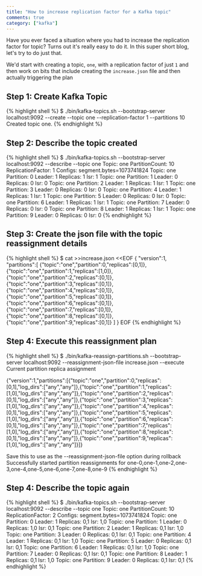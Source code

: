 ```yaml
---  
title: "How to increase replication factor for a Kafka topic"
comments: true
category: ["kafka"]
---  
```


Have you ever faced a situation where you had to increase the replication factor for topic? Turns out it's really easy to do it.
In this super short blog, let's try to do just that.  

We'd start with creating a topic, `one`, with  a replication factor of just `1` and then work on bits that include creating the `increase.json` file and then actually triggering the plan

## Step 1: Create Kafka Topic
{% highlight shell %}
$ ./bin/kafka-topics.sh --bootstrap-server localhost:9092 --create --topic one --replication-factor 1 --partitions 10
Created topic one.
{% endhighlight %}  

## Step 2: Describe the topic created
{% highlight shell %}
$ ./bin/kafka-topics.sh --bootstrap-server localhost:9092 --describe --topic one
Topic: one	PartitionCount: 10	ReplicationFactor: 1	Configs: segment.bytes=1073741824
	Topic: one	Partition: 0	Leader: 1	Replicas: 1	Isr: 1
	Topic: one	Partition: 1	Leader: 0	Replicas: 0	Isr: 0
	Topic: one	Partition: 2	Leader: 1	Replicas: 1	Isr: 1
	Topic: one	Partition: 3	Leader: 0	Replicas: 0	Isr: 0
	Topic: one	Partition: 4	Leader: 1	Replicas: 1	Isr: 1
	Topic: one	Partition: 5	Leader: 0	Replicas: 0	Isr: 0
	Topic: one	Partition: 6	Leader: 1	Replicas: 1	Isr: 1
	Topic: one	Partition: 7	Leader: 0	Replicas: 0	Isr: 0
	Topic: one	Partition: 8	Leader: 1	Replicas: 1	Isr: 1
	Topic: one	Partition: 9	Leader: 0	Replicas: 0	Isr: 0
{% endhighlight %}  

## Step 3: Create the json file with the topic reassignment details
{% highlight shell %}
$ cat >>increase.json <<EOF
{
 "version":1,
 "partitions":[
      {"topic":"one","partition":0,"replicas":[0,1]},
      {"topic":"one","partition":1,"replicas":[1,0]},
      {"topic":"one","partition":2,"replicas":[0,1]},
      {"topic":"one","partition":3,"replicas":[0,1]},
      {"topic":"one","partition":4,"replicas":[0,1]},
      {"topic":"one","partition":5,"replicas":[0,1]},
      {"topic":"one","partition":6,"replicas":[0,1]},
      {"topic":"one","partition":7,"replicas":[0,1]},
      {"topic":"one","partition":8,"replicas":[0,1]},
      {"topic":"one","partition":9,"replicas":[0,1]}
 ]
}
EOF
{% endhighlight %}  

## Step 4: Execute this reassignment plan
{% highlight shell %}
$ ./bin/kafka-reassign-partitions.sh --bootstrap-server localhost:9092 --reassignment-json-file increase.json --execute
Current partition replica assignment

{"version":1,"partitions":[{"topic":"one","partition":0,"replicas":[0,1],"log_dirs":["any","any"]},{"topic":"one","partition":1,"replicas":[1,0],"log_dirs":["any","any"]},{"topic":"one","partition":2,"replicas":[0,1],"log_dirs":["any","any"]},{"topic":"one","partition":3,"replicas":[1,0],"log_dirs":["any","any"]},{"topic":"one","partition":4,"replicas":[0,1],"log_dirs":["any","any"]},{"topic":"one","partition":5,"replicas":[1,0],"log_dirs":["any","any"]},{"topic":"one","partition":6,"replicas":[0,1],"log_dirs":["any","any"]},{"topic":"one","partition":7,"replicas":[1,0],"log_dirs":["any","any"]},{"topic":"one","partition":8,"replicas":[0,1],"log_dirs":["any","any"]},{"topic":"one","partition":9,"replicas":[1,0],"log_dirs":["any","any"]}]}

Save this to use as the --reassignment-json-file option during rollback
Successfully started partition reassignments for one-0,one-1,one-2,one-3,one-4,one-5,one-6,one-7,one-8,one-9
{% endhighlight %}  

## Step 4: Describe the topic again
{% highlight shell %}
$ ./bin/kafka-topics.sh --bootstrap-server localhost:9092 --describe --topic one
Topic: one	PartitionCount: 10	ReplicationFactor: 2	Configs: segment.bytes=1073741824
	Topic: one	Partition: 0	Leader: 1	Replicas: 0,1	Isr: 1,0
	Topic: one	Partition: 1	Leader: 0	Replicas: 1,0	Isr: 0,1
	Topic: one	Partition: 2	Leader: 1	Replicas: 0,1	Isr: 1,0
	Topic: one	Partition: 3	Leader: 0	Replicas: 0,1	Isr: 0,1
	Topic: one	Partition: 4	Leader: 1	Replicas: 0,1	Isr: 1,0
	Topic: one	Partition: 5	Leader: 0	Replicas: 0,1	Isr: 0,1
	Topic: one	Partition: 6	Leader: 1	Replicas: 0,1	Isr: 1,0
	Topic: one	Partition: 7	Leader: 0	Replicas: 0,1	Isr: 0,1
	Topic: one	Partition: 8	Leader: 1	Replicas: 0,1	Isr: 1,0
	Topic: one	Partition: 9	Leader: 0	Replicas: 0,1	Isr: 0,1
{% endhighlight %}  
